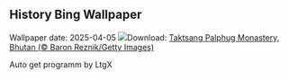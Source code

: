 ## History Bing Wallpaper
Wallpaper date: 2025-04-05
![](https://www.bing.com/th?id=OHR.BhutanMonastery_EN-CA6496050057_UHD.jpg&w=1000)Download: [Taktsang Palphug Monastery, Bhutan (© Baron Reznik/Getty Images)](https://www.bing.com/th?id=OHR.BhutanMonastery_EN-CA6496050057_UHD.jpg)

Auto get programm by LtgX
